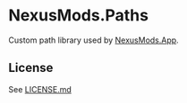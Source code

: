 # NexusMods.Paths

Custom path library used by [NexusMods.App](https://github.com/Nexus-Mods/NexusMods.App).

## License

See [LICENSE.md](./LICENSE.md)
